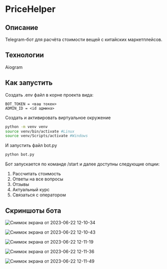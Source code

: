 # PriceHelper

## Описание

Telegram-бот для расчёта стоимости вещей с китайских маркетплейсов.

## Технологии

Aiogram

## Как запустить

Создать .env файл в корне проекта вида:

```env
BOT_TOKEN = <ваш токен>
ADMIN_ID = <id админа>
```

Создать и активировать виртуальное окружение

```bash
python -m venv venv
source venv/bin/activate #Linux
source venv/Scripts/activate #Windows
```

И запустить файл bot.py

```bash
python bot.py
```

Бот запускается по команде /start и далее доступны следующие опции:

1. Рассчитать стоимость
2. Ответы на все вопросы
3. Отзывы
4. Актуальный курс
5. Связаться с оператором

## Скриншоты бота

![Снимок экрана от 2023-06-22 12-10-34](https://github.com/komediantto/PriceHelper/assets/62796239/0f647df8-86d3-49e5-914f-3b588bc36898)

![Снимок экрана от 2023-06-22 12-10-43](https://github.com/komediantto/PriceHelper/assets/62796239/968f7c31-8329-40b5-83ce-fb02af170478)

![Снимок экрана от 2023-06-22 12-11-19](https://github.com/komediantto/PriceHelper/assets/62796239/b8dd01d1-6775-4e88-9111-d3bd6d74fe31)

![Снимок экрана от 2023-06-22 12-11-36](https://github.com/komediantto/PriceHelper/assets/62796239/fa18e4c7-9577-49dc-adb6-b9e397f9b5b7)

![Снимок экрана от 2023-06-22 12-11-49](https://github.com/komediantto/PriceHelper/assets/62796239/5f1fc9f3-25a3-46eb-8ad5-a888b63dfd8c)


